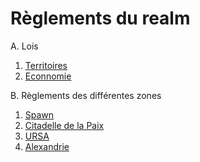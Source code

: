 # Règlements du realm

A. Lois

1. [Territoires](Lois/territoires.md)
2. [Econnomie](lois/economie.md)

B. Règlements des différentes zones

1. [Spawn](Zones/spawn.md)
2. [Citadelle de la Paix](Zones/paix.md)
3. [URSA](Zones/ursa.md)
4. [Alexandrie](Zones/alexandrie.md)